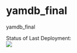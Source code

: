 # yamdb_final
yamdb_final

Status of Last Deployment:<br>
<img src="https://github.com/bshaumarov/yamdb_final/workflows/Django_project/badge.svg?branch=master"><br>
